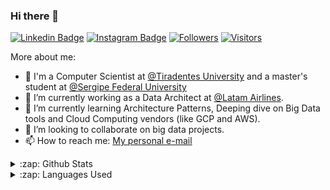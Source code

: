 ### Hi there 👋

[![Linkedin Badge](https://img.shields.io/badge/-LinkedIn-blue?style=flat-square&logo=Linkedin&logoColor=white&link=https://www.linkedin.com/in/natanascimento/)](https://www.linkedin.com/in/natanascimento/)
[![Instagram Badge](https://img.shields.io/badge/-Instagram-purple?style=flat-square&logo=Instagram&logoColor=white&link=https://www.instagram.com/natanascimentom/?hl=pt-br)](https://www.instagram.com/natanascimentom/?hl=pt-br)
[![Followers](https://img.shields.io/github/followers/natanascimento?style=social&link=https://github.com/natanascimento)](https://github.com/natanascimento)
[![Visitors](https://visitor-badge.glitch.me/badge?page_id=github.com/natanascimento)](https://github.com/natanascimento)


More about me: 
- :school: I'm a Computer Scientist at [@Tiradentes University](https://www.unit.br/en/undergraduate) and a master's student at [@Sergipe Federal University](https://www.sigaa.ufs.br/sigaa/public/programa/portal.jsf?id=710)
- 🔭 I’m currently working as a Data Architect at [@Latam Airlines](https://www.latamairlines.com/us/en/work-with-us).
- 🌱 I’m currently learning Architecture Patterns, Deeping dive on Big Data tools and Cloud Computing vendors (like GCP and AWS).
- 👯 I’m looking to collaborate on big data projects.
- 📫 How to reach me: [My personal e-mail](mailto:natanascimentom@icloud.com)

<details>
  <summary>:zap: Github Stats</summary>
  <img src="https://github-readme-stats.vercel.app/api?username=natanascimento&&show_icons=true&title_color=ffffff&icon_color=ffffff&text_color=ffffff&bg_color=0D1117">
</details>

<details>
  <summary>:zap: Languages Used</summary>
  <img src="https://github-readme-stats.vercel.app/api/top-langs/?username=natanascimento&layout=compact&bg_color=0D1117&text_color=ffffff">
</details>
<br/>
